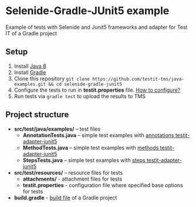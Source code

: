 # Selenide-Gradle-JUnit5 example
Example of tests with Selenide and Junit5 frameworks and adapter for Test IT of a Gradle project

## Setup

1. Install [Java 8](https://www.oracle.com/java/technologies/javase/javase8-archive-downloads.html)
2. Install [Gradle](https://gradle.org/install/)
3. Clone this repository `git clone https://github.com/testit-tms/java-examples.git && cd selenide-gradle-junit5`
4. Configure the tests to run in **testit.properties** file. [How to configure?](https://github.com/testit-tms/adapters-java/tree/main/testit-adapter-selenide#configuration)
5. Run tests via `gradle test` to upload the results to TMS

## Project structure

* **src/test/java/examples/** – test files
    * **AnnotationTests.java** – simple test examples with [annotations testit-adapter-junit5](https://github.com/testit-tms/adapters-java/tree/main/testit-adapter-selenide#annotations)
    * **MethodTests.java** – simple test examples with [methods testit-adapter-junit5](https://github.com/testit-tms/adapters-java/tree/main/testit-adapter-selenide#annotations)
    * **StepsTests.java** – simple test examples with [steps testit-adapter-junit5](https://github.com/testit-tms/adapters-java/tree/main/testit-adapter-selenide#annotations)
* **src/test/resources/** – resource files for tests
    * **attachments/** - attachment files for tests
    * **testit.properties** - configuration file where specified base options for tests
* **build.gradle** - [build file](https://docs.gradle.org/current/userguide/tutorial_using_tasks.html) of a Gradle project
